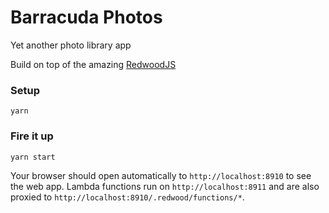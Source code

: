 # Barracuda Photos

Yet another photo library app


Build on top of the amazing [RedwoodJS](https://redwoodjs.com/docs/introduction)

### Setup

```terminal
yarn
```

### Fire it up

```terminal
yarn start
```

Your browser should open automatically to `http://localhost:8910` to see the web app. Lambda functions run on `http://localhost:8911` and are also proxied to `http://localhost:8910/.redwood/functions/*`.
